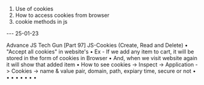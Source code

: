 1. Use of cookies
2. How to access cookies from browser
3. cookie methods in js

--- 25-01-23

Advance JS Tech Gun [Part 97] JS-Cookies (Create, Read and Delete)
• "Accept all cookies" in website's
• Ex - If we add any item to cart, it will be stored in the form of cookies in Browser
• And, when we visit website again it will show that added item
• How to see cookies -> Inspect -> Application -> Cookies -> name & value pair, domain,
path, expiary time, secure or not
•
•
•
•
•
•
•
•

